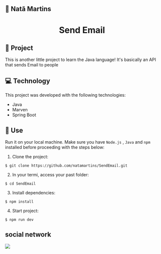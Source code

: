 ## 🔰 Natã Martins 
<h1 align="center" style="text-align: center;">
   Send Email
</h1>
    
<h2 id="project">📁 Project </h2>
<p>This is another little project to learn the Java language!
It's basically an API that sends Email to people
</p>

<h2 id="tecnology">💻 Technology</h2>
This project was developed with the following technologies:

- Java
- Marven
- Spring Boot
  
<h2 id="usage">🎯 Use</h2>

Run it on your local machine. Make sure you have `Node.js` , `Java` and `npm` installed before proceeding with the steps below:

1. Clone the project:

```
$ git clone https://github.com/natamartins/SendEmail.git
```

2. In your termi, access your past folder:

```
$ cd SendEmail
```

3. Install dependencies:

```
$ npm install
```

4. Start  project:

```
$ npm run dev
```
## social network
<div style="display: flex;">
  <a href="https://www.linkedin.com/in/nata-martins/" target="_blank"><img src="https://img.shields.io/badge/-LinkedIn-%230077B5?style=for-the-badge&logo=linkedin&logoColor=white" style="margin-right: 2vw" target="_blank"></a>
</div>
